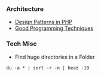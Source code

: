 ### Architecture
- [Design Patterns in PHP](https://designpatternsphp.readthedocs.io/en/latest/README.html)
- [Good Programming Techniques](https://stackoverflow.com/users/138475/pascal-martin)



### Tech Misc
- Find huge directories in a Folder
```
du -a * | sort -r -n | head -10
```